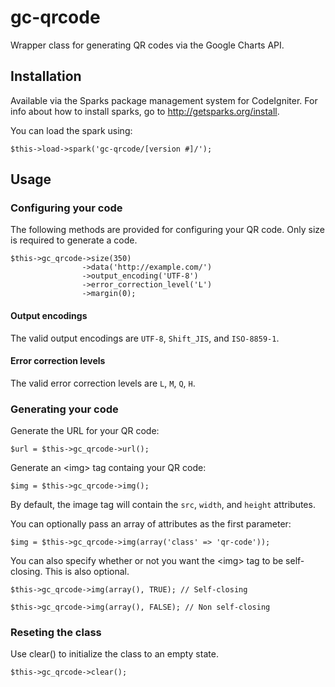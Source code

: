 # gc-qrcode

Wrapper class for generating QR codes via the Google Charts API.

## Installation

Available via the Sparks package management system for CodeIgniter.  For info about how to install sparks, go to http://getsparks.org/install.

You can load the spark using:

    $this->load->spark('gc-qrcode/[version #]/');

## Usage

### Configuring your code

The following methods are provided for configuring your QR code.  Only size is required to generate a code.

    $this->gc_qrcode->size(350)
                    ->data('http://example.com/')
                    ->output_encoding('UTF-8')
                    ->error_correction_level('L')
                    ->margin(0);

#### Output encodings

The valid output encodings are `UTF-8`, `Shift_JIS`, and `ISO-8859-1`.

#### Error correction levels

The valid error correction levels are `L`, `M`, `Q`, `H`.

### Generating your code

Generate the URL for your QR code:

    $url = $this->gc_qrcode->url();

Generate an &lt;img&gt; tag containg your QR code:

    $img = $this->gc_qrcode->img();

By default, the image tag will contain the `src`, `width`, and `height` attributes.

You can optionally pass an array of attributes as the first parameter:

    $img = $this->gc_qrcode->img(array('class' => 'qr-code'));

You can also specify whether or not you want the &lt;img&gt; tag to be self-closing.  This is also optional.

    $this->gc_qrcode->img(array(), TRUE); // Self-closing
    
    $this->gc_qrcode->img(array(), FALSE); // Non self-closing

### Reseting the class

Use clear() to initialize the class to an empty state.

    $this->gc_qrcode->clear();
